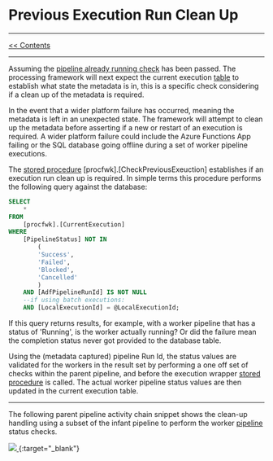 # Previous Execution Run Clean Up

___
[<< Contents](/procfwk/contents) 

___

Assuming the [pipeline already running check](/procfwk/pipelinealreadyrunning) has been passed. The processing framework will next expect the current execution [table](/procfwk/tables) to establish what state the metadata is in, this is a specific check considering if a clean up of the metadata is required.

In the event that a wider platform failure has occurred, meaning the metadata is left in an unexpected state. The framework will attempt to clean up the metadata before asserting if a new or restart of an execution is required. A wider platform failure could include the Azure Functions App failing or the SQL database going offline during a set of worker pipeline executions.

The [stored procedure](/procfwk/storedprocedures) [procfwk].[CheckPreviousExeuction] establishes if an execution run clean up is required. In simple terms this procedure performs the following query against the database:

```sql
SELECT
	*
FROM 
	[procfwk].[CurrentExecution]
WHERE 
	[PipelineStatus] NOT IN 
		(
		'Success',
		'Failed',
		'Blocked',
		'Cancelled'
		) 
	AND [AdfPipelineRunId] IS NOT NULL
	--if using batch executions:
	AND [LocalExecutionId] = @LocalExecutionId;
```

If this query returns results, for example, with a worker pipeline that has a status of 'Running', is the worker actually running? Or did the failure mean the completion status never got provided to the database table.

Using the (metadata captured) pipeline Run Id, the status values are validated for the workers in the result set by performing a one off set of checks within the parent pipeline, and before the execution wrapper [stored procedure](/procfwk/storedprocedures) is called. The actual worker pipeline status values are then updated in the current execution table.

___

The following parent pipeline activity chain snippet shows the clean-up handling using a subset of the infant pipeline to perform the worker [pipeline](/procfwk/pipelines) status checks.

[ ![](/procfwk/activitychain-cleanup.png) ](/procfwk/activitychain-cleanup.png){:target="_blank"}